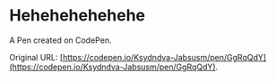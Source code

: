 # Hehehehehehehe

A Pen created on CodePen.

Original URL: [https://codepen.io/Ksydndva-Jabsusm/pen/GgRqQdY](https://codepen.io/Ksydndva-Jabsusm/pen/GgRqQdY).

